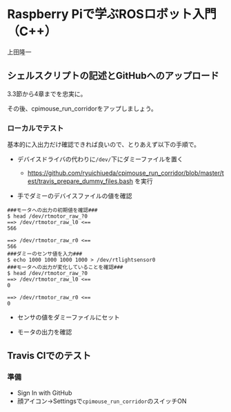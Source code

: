 # Raspberry Piで学ぶROSロボット入門（C++）

上田隆一

## シェルスクリプトの記述とGitHubへのアップロード

3.3節から4章までを忠実に。

その後、cpimouse_run_corridorをアップしましょう。

### ローカルでテスト

基本的に入出力だけ確認できれば良いので、とりあえず以下の手順で。

* デバイスドライバの代わりに`/dev/`下にダミーファイルを置く
    * https://github.com/ryuichiueda/cpimouse_run_corridor/blob/master/test/travis_prepare_dummy_files.bash を実行

* 手でダミーのデバイスファイルの値を確認

``` 
###モータへの出力の初期値を確認###
$ head /dev/rtmotor_raw_?0 
==> /dev/rtmotor_raw_l0 <==
566

==> /dev/rtmotor_raw_r0 <==
566
###ダミーのセンサ値を入力###
$ echo 1000 1000 1000 1000 > /dev/rtlightsensor0 
###モータへの出力が変化していることを確認###
$ head /dev/rtmotor_raw_?0
==> /dev/rtmotor_raw_l0 <==
0

==> /dev/rtmotor_raw_r0 <==
0
``` 

* センサの値をダミーファイルにセット

* モータの出力を確認

## Travis CIでのテスト

### 準備

* Sign In with GitHub
* 顔アイコン->Settingsで`cpimouse_run_corridor`のスイッチON

